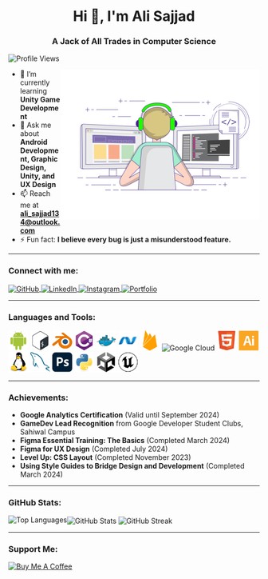 <h1 align="center">Hi 👋, I'm Ali Sajjad</h1> 
<h3 align="center">A Jack of All Trades in Computer Science</h3> 

<p align="left"> 
  <img src="https://komarev.com/ghpvc/?username=Chali134&label=Profile%20views&color=0e75b6&style=flat" alt="Profile Views" /> 
</p> 

<img align="right" alt="Coding" width="400" src="https://github.com/KhaqanNasir/KhaqanNasir/blob/main/coding-freak.gif">

- 🔭 I’m currently learning **Unity Game Development**  
- 💬 Ask me about **Android Development, Graphic Design, Unity, and UX Design**  
- 📫 Reach me at **ali_sajjad134@outlook.com**  
- ⚡ Fun fact: **I believe every bug is just a misunderstood feature.**

---

<h3 align="left">Connect with me:</h3> 
<p align="left"> 
  <a href="https://github.com/Chali134" target="_blank">
    <img align="center" src="https://raw.githubusercontent.com/rahuldkjain/github-profile-readme-generator/master/src/images/icons/Social/github.svg" alt="GitHub" height="30" width="40" />
  </a> 
  <a href="https://www.linkedin.com/in/ali-sajjad-4007511ba/" target="_blank">
    <img align="center" src="https://raw.githubusercontent.com/rahuldkjain/github-profile-readme-generator/master/src/images/icons/Social/linked-in-alt.svg" alt="LinkedIn" height="30" width="40" />
  </a> 
  <a href="https://www.instagram.com/_ali_raw/" target="_blank">
    <img align="center" src="https://raw.githubusercontent.com/rahuldkjain/github-profile-readme-generator/master/src/images/icons/Social/instagram.svg" alt="Instagram" height="30" width="40" />
  </a> 
  <a href="https://ali-sajjad.framer.website/" target="_blank">
    <img align="center" src="https://img.icons8.com/ios-filled/50/000000/domain.png" alt="Portfolio" height="30" width="40" />
  </a> 
</p>

---

<h3 align="left">Languages and Tools:</h3> 
<p align="left">
  <img src="https://raw.githubusercontent.com/devicons/devicon/master/icons/android/android-original.svg" alt="Android" width="40" height="40"/>
  <img src="https://raw.githubusercontent.com/devicons/devicon/master/icons/bash/bash-original.svg" alt="Bash" width="40" height="40"/>
  <img src="https://raw.githubusercontent.com/devicons/devicon/master/icons/blender/blender-original.svg" alt="Blender" width="40" height="40"/>
  <img src="https://raw.githubusercontent.com/devicons/devicon/master/icons/csharp/csharp-original.svg" alt="C#" width="40" height="40"/>
  <img src="https://raw.githubusercontent.com/devicons/devicon/master/icons/docker/docker-original.svg" alt="Docker" width="40" height="40"/>
  <img src="https://raw.githubusercontent.com/devicons/devicon/master/icons/dot-net/dot-net-original.svg" alt=".NET" width="40" height="40"/>
  <img src="https://raw.githubusercontent.com/devicons/devicon/master/icons/firebase/firebase-plain.svg" alt="Firebase" width="40" height="40"/>
  <img src="https://raw.githubusercontent.com/devicons/devicon/master/icons/gcp/gcp-original.svg" alt="Google Cloud" width="40" height="40"/>
  <img src="https://raw.githubusercontent.com/devicons/devicon/master/icons/html5/html5-original.svg" alt="HTML5" width="40" height="40"/>
  <img src="https://raw.githubusercontent.com/devicons/devicon/master/icons/illustrator/illustrator-plain.svg" alt="Illustrator" width="40" height="40"/>
  <img src="https://raw.githubusercontent.com/devicons/devicon/master/icons/linux/linux-original.svg" alt="Linux" width="40" height="40"/>
  <img src="https://raw.githubusercontent.com/devicons/devicon/master/icons/mysql/mysql-original.svg" alt="MySQL" width="40" height="40"/>
  <img src="https://raw.githubusercontent.com/devicons/devicon/master/icons/photoshop/photoshop-plain.svg" alt="Photoshop" width="40" height="40"/>
  <img src="https://raw.githubusercontent.com/devicons/devicon/master/icons/python/python-original.svg" alt="Python" width="40" height="40"/>
  <img src="https://raw.githubusercontent.com/devicons/devicon/master/icons/unity/unity-original.svg" alt="Unity" width="40" height="40"/>
  <img src="https://raw.githubusercontent.com/devicons/devicon/master/icons/unrealengine/unrealengine-original.svg" alt="Unreal Engine" width="40" height="40"/>
</p>

---

<h3 align="left">Achievements:</h3> 
<ul>
  <li><b>Google Analytics Certification</b> (Valid until September 2024)</li>
  <li><b>GameDev Lead Recognition</b> from Google Developer Student Clubs, Sahiwal Campus</li>
  <li><b>Figma Essential Training: The Basics</b> (Completed March 2024)</li>
  <li><b>Figma for UX Design</b> (Completed July 2024)</li>
  <li><b>Level Up: CSS Layout</b> (Completed November 2023)</li>
  <li><b>Using Style Guides to Bridge Design and Development</b> (Completed March 2024)</li>
</ul>

---

<h3 align="left">GitHub Stats:</h3> 
<p>
  <img align="left" src="https://github-readme-stats.vercel.app/api/top-langs?username=Chali134&show_icons=true&locale=en&layout=compact" alt="Top Languages" />
  <img align="center" src="https://github-readme-stats.vercel.app/api?username=Chali134&show_icons=true&locale=en" alt="GitHub Stats" />
  <img align="center" src="https://github-readme-streak-stats.herokuapp.com/?user=Chali134" alt="GitHub Streak" />
</p>

---

<h3 align="left">Support Me:</h3> 
<p><a href="https://www.buymeacoffee.com/bossali134n"><img src="https://img.shields.io/badge/Buy%20Me%20A%20Coffee-ffdd00?style=for-the-badge&logo=buy-me-a-coffee&logoColor=black" alt="Buy Me A Coffee"></a></p>
